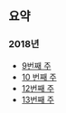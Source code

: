 ## 요약
### 2018년
* [9번째 주](http://blog.seulgi.kim/2018/03/w09.html)
* [10 번째 주](http://blog.seulgi.kim/2018/03/w10.html)
* [12번째 주](http://blog.seulgi.kim/2018/03/w12.html)
* [13번째 주](http://blog.seulgi.kim/2018/04/w13.html)
